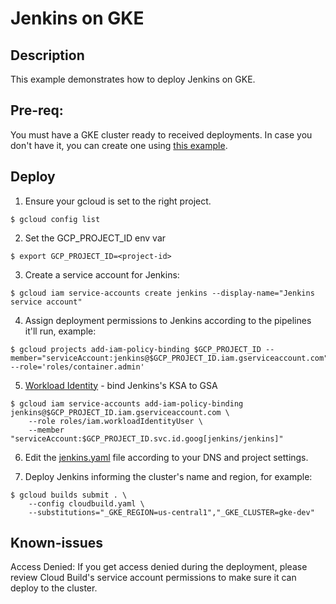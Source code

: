 # Jenkins on GKE

## Description

This example demonstrates how to deploy Jenkins on GKE.

## Pre-req:
You must have a GKE cluster ready to received deployments. In case you don't have it, you can create one using [this example](https://github.com/sylvioneto/terraform_gcp/tree/master/gke).


## Deploy
1. Ensure your gcloud is set to the right project.
````
$ gcloud config list
````

2. Set the GCP_PROJECT_ID env var
````
$ export GCP_PROJECT_ID=<project-id>
````

3. Create a service account for Jenkins:
````
$ gcloud iam service-accounts create jenkins --display-name="Jenkins service account"
````

4. Assign deployment permissions to Jenkins according to the pipelines it'll run, example:
````
$ gcloud projects add-iam-policy-binding $GCP_PROJECT_ID --member="serviceAccount:jenkins@$GCP_PROJECT_ID.iam.gserviceaccount.com" --role='roles/container.admin'
````

5. [Workload Identity](https://cloud.google.com/kubernetes-engine/docs/how-to/workload-identity) - bind Jenkins's KSA to GSA
```
$ gcloud iam service-accounts add-iam-policy-binding jenkins@$GCP_PROJECT_ID.iam.gserviceaccount.com \
    --role roles/iam.workloadIdentityUser \
    --member "serviceAccount:$GCP_PROJECT_ID.svc.id.goog[jenkins/jenkins]"
```

6. Edit the [jenkins.yaml](./jenkins.yaml) file according to your DNS and project settings.

7. Deploy Jenkins informing the cluster's name and region, for example:
```
$ gcloud builds submit . \
    --config cloudbuild.yaml \
    --substitutions="_GKE_REGION=us-central1","_GKE_CLUSTER=gke-dev"
```

## Known-issues
Access Denied: If you get access denied during the deployment, please review Cloud Build's service account permissions to make sure it can deploy to the cluster.
